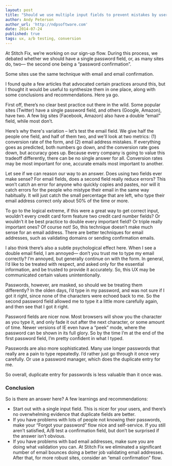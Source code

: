 ```yaml
---
layout: post
title: "Should we use multiple input fields to prevent mistakes by users?"
author: Andy Peterson
author_url: 'http://ndpsoftware.com'
date: 2014-07-24
published: true
tags: ux, a/b testing, conversion
---
```

At Stitch Fix, we’re working on our sign-up flow. During this process, we debated whether we should have a single password field, or, as many sites do, two— the second one being a “password confirmation”.

Some sites use the same technique with email and email confirmation.

I found quite a few articles that advocated certain practices around this, but I thought it would be useful to synthesize them in one place, along with some conclusions and recommendations. Here ya go.

First off, there’s no clear best practice out there in the wild. Some popular sites (Twitter) have a single password field, and others (Google, Amazon), have two. A few big sites (Facebook, Amazon) also have a double “email” field, while most don’t.

Here’s why there's variation – let’s test the email field. We give half the people one field, and half of them two, and we'll look at two metrics: (1) conversion rate of the form, and (2) email address mistakes. If everything goes as predicted, both numbers go down, and the conversion rate goes down, but accuracy goes up. Because every company is going to value this tradeoff differently, there can be no single answer for all. Conversion rates may be most important for one, accurate emails most important to another.

Let see if we can reason our way to an answer. Does using two fields ever make sense? For email fields, does a second field really reduce errors? This won’t catch an error for anyone who quickly copies and pastes, nor will it catch errors for the people who mistype their email in the same way habitually. It will just catch the small percentage that are left, who type their email address correct only about 50% of the time or more.

To go to the logical extreme, if this were a great way to get correct input, wouldn’t every credit card form feature two credit card number fields? Or wouldn’t it be best practice to double every important field? Or triple really important ones? Of course not! So, this technique doesn’t make much sense for an email address. There are better techniques for email addresses, such as validating domains or sending confirmation emails.

I also think there’s also a subtle psychological effect here. When I see a double email field, I am annoyed— don’t you trust me to type my email correctly? I’m annoyed, but generally continue on with the form. In general, I’d like to be treated with respect, and asked only for the essential information, and be trusted to provide it accurately. So, this UX may be communicated certain values unintentionally.

Passwords, however, are masked, so should we be treating them differently? In the olden days, I’d type in my password, and was not sure if I got it right, since none of the characters were echoed back to me. So the second password field allowed me to type it a little more carefully again, and then see that I got it right.

Password fields are nicer now. Most browsers will show you the character as you type it, and only fade it out after the next character, or some amount of time. Newer versions of IE even have a “peek” mode, where the password can be shown in its full glory. So by the time I’m at the end of the first password field, I’m pretty confident in what I typed.

Passwords are also more sophisticated. Many use longer passwords that really are a pain to type repeatedly. I’d rather just go through it once very carefully. Or use a password manager, which does the duplicate entry for me.

So overall, duplicate entry for passwords is less valuable than it once was.

### Conclusion
So is there an answer here? A few learnings and recommendations:

  * Start out with a single input field. This is nicer for your users, and there’s no overwhelming evidence that duplicate fields are better.
  * If you have problems with lots of people not knowing their passwords, make your “Forgot your password” flow nice and self-service. If you still aren’t satisfied, A/B test a confirmation field, but don’t be surprised if the answer isn’t obvious.
  * If you have problems with bad email addresses, make sure you are doing what validation you can. At Stitch Fix we eliminated a significant number of email bounces doing a better job validating email addresses. After that, for more robust sites, consider an “email confirmation” flow.
